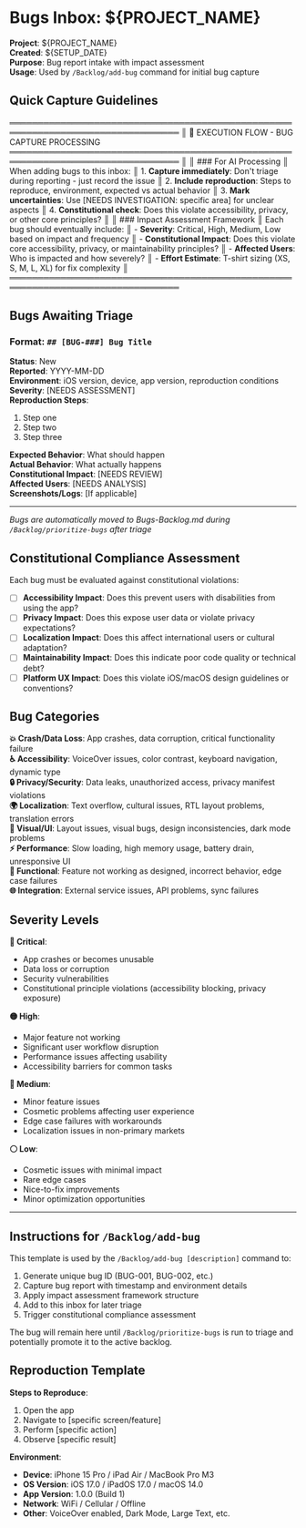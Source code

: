 # Bugs Inbox: ${PROJECT_NAME}

**Project**: ${PROJECT_NAME}  
**Created**: ${SETUP_DATE}  
**Purpose**: Bug report intake with impact assessment  
**Usage**: Used by `/Backlog/add-bug` command for initial bug capture

## Quick Capture Guidelines

════════════════════════════════════════════════════════════════════════════════
║ 🤖 EXECUTION FLOW - BUG CAPTURE PROCESSING
════════════════════════════════════════════════════════════════════════════════
║
║ ### For AI Processing
║ When adding bugs to this inbox:
║ 1. **Capture immediately**: Don't triage during reporting - just record the issue
║ 2. **Include reproduction**: Steps to reproduce, environment, expected vs actual behavior
║ 3. **Mark uncertainties**: Use [NEEDS INVESTIGATION: specific area] for unclear aspects
║ 4. **Constitutional check**: Does this violate accessibility, privacy, or other core principles?
║
║ ### Impact Assessment Framework
║ Each bug should eventually include:
║ - **Severity**: Critical, High, Medium, Low based on impact and frequency
║ - **Constitutional Impact**: Does this violate core accessibility, privacy, or maintainability principles?
║ - **Affected Users**: Who is impacted and how severely?
║ - **Effort Estimate**: T-shirt sizing (XS, S, M, L, XL) for fix complexity
║
════════════════════════════════════════════════════════════════════════════════

## Bugs Awaiting Triage

### Format: `## [BUG-###] Bug Title`
**Status**: New  
**Reported**: YYYY-MM-DD  
**Environment**: iOS version, device, app version, reproduction conditions  
**Severity**: [NEEDS ASSESSMENT]  
**Reproduction Steps**: 
1. Step one
2. Step two
3. Step three

**Expected Behavior**: What should happen  
**Actual Behavior**: What actually happens  
**Constitutional Impact**: [NEEDS REVIEW]  
**Affected Users**: [NEEDS ANALYSIS]  
**Screenshots/Logs**: [If applicable]

---

*Bugs are automatically moved to Bugs-Backlog.md during `/Backlog/prioritize-bugs` after triage*

## Constitutional Compliance Assessment

Each bug must be evaluated against constitutional violations:
- [ ] **Accessibility Impact**: Does this prevent users with disabilities from using the app?
- [ ] **Privacy Impact**: Does this expose user data or violate privacy expectations?
- [ ] **Localization Impact**: Does this affect international users or cultural adaptation?
- [ ] **Maintainability Impact**: Does this indicate poor code quality or technical debt?
- [ ] **Platform UX Impact**: Does this violate iOS/macOS design guidelines or conventions?

## Bug Categories

**💥 Crash/Data Loss**: App crashes, data corruption, critical functionality failure  
**♿ Accessibility**: VoiceOver issues, color contrast, keyboard navigation, dynamic type  
**🔒 Privacy/Security**: Data leaks, unauthorized access, privacy manifest violations  
**🌍 Localization**: Text overflow, cultural issues, RTL layout problems, translation errors  
**🎨 Visual/UI**: Layout issues, visual bugs, design inconsistencies, dark mode problems  
**⚡ Performance**: Slow loading, high memory usage, battery drain, unresponsive UI  
**🔧 Functional**: Feature not working as designed, incorrect behavior, edge case failures  
**🌐 Integration**: External service issues, API problems, sync failures

## Severity Levels

**🔴 Critical**: 
- App crashes or becomes unusable
- Data loss or corruption
- Security vulnerabilities
- Constitutional principle violations (accessibility blocking, privacy exposure)

**🟡 High**:
- Major feature not working
- Significant user workflow disruption
- Performance issues affecting usability
- Accessibility barriers for common tasks

**🔵 Medium**:
- Minor feature issues
- Cosmetic problems affecting user experience
- Edge case failures with workarounds
- Localization issues in non-primary markets

**⚪ Low**:
- Cosmetic issues with minimal impact
- Rare edge cases
- Nice-to-fix improvements
- Minor optimization opportunities

---

## Instructions for `/Backlog/add-bug`

This template is used by the `/Backlog/add-bug [description]` command to:
1. Generate unique bug ID (BUG-001, BUG-002, etc.)
2. Capture bug report with timestamp and environment details
3. Apply impact assessment framework structure
4. Add to this inbox for later triage
5. Trigger constitutional compliance assessment

The bug will remain here until `/Backlog/prioritize-bugs` is run to triage and potentially promote it to the active backlog.

## Reproduction Template

**Steps to Reproduce**:
1. Open the app
2. Navigate to [specific screen/feature]
3. Perform [specific action]
4. Observe [specific result]

**Environment**:
- **Device**: iPhone 15 Pro / iPad Air / MacBook Pro M3
- **OS Version**: iOS 17.0 / iPadOS 17.0 / macOS 14.0
- **App Version**: 1.0.0 (Build 1)
- **Network**: WiFi / Cellular / Offline
- **Other**: VoiceOver enabled, Dark Mode, Large Text, etc.